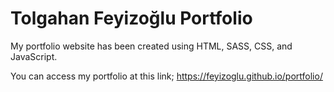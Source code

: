 # Tolgahan Feyizoğlu Portfolio 
My portfolio website has been created using HTML, SASS, CSS, and JavaScript.

You can access my portfolio at this link;
https://feyizoglu.github.io/portfolio/

